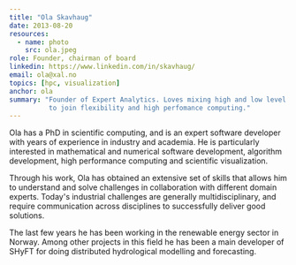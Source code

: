 ```yaml
---
title: "Ola Skavhaug"
date: 2013-08-20
resources:
  - name: photo
    src: ola.jpeg
role: Founder, chairman of board
linkedin: https://www.linkedin.com/in/skavhaug/
email: ola@xal.no
topics: [hpc, visualization]
anchor: ola
summary: "Founder of Expert Analytics. Loves mixing high and low level languages 
          to join flexibility and high perfomance computing."
---
```


Ola has a PhD in scientific computing, and is an expert software developer
with years of experience in industry and academia. He is particularly
interested in mathematical and numerical software development, algorithm
development, high performance computing and scientific visualization.

Through his work, Ola has obtained an extensive set of skills that
allows him to understand and solve challenges in collaboration with
different domain experts. Today's industrial challenges are generally
multidisciplinary, and require communication across disciplines to
successfully deliver good solutions.

The last few years he has been working in the renewable energy sector
in Norway. Among other projects in this field he has been a main
developer of SHyFT for doing distributed hydrological modelling and
forecasting.
